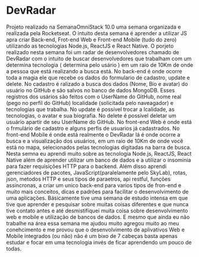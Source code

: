 # DevRadar

Projeto realizado na SemanaOmniStack 10.0 uma semana organizada e realizada pela Rocketseat. O intuito desta semana é aprender a utilizar JS apra criar Back-end, Frot-end Web e Front-end Mobile (tudo do zero) utilizando as tecnologias Node.js, ReactJS e React Native. 
O porjeto realizado nesta semana foi um radar de desenvolvedores chamado de DevRadar com o intuito de buscar desenvolvedores que trabalham com um determina tecnologia ( determina pelo usário ) em um raio de 10Km de onde a pessoa que está realizando a busca está.
No back-end é onde ocorre toda a magia ele que recebe os dados do formulario de cadastro, update e delete. No cadastro é ralizado a busca dos dados (Nome, Bio e avatar) do usuário no GitHub e são salvos no banco de dados MongoDB. Esses registros dos usários são feitos com o UserName do GitHub, nome real (pego no perfil do GitHub) localidade (solicitada pelo naveagador) e tecnologias que trabalha. No update é possível trocar a lcalidade, as tecnologias, o avatar e sua biografia. No delete é possivel deletar um usuário apartir de seu UserName do GitHub. 
No front-end Web é onde está o frmulário de cadastro e alguns perfis de usuarios já cadastrados.
No front-end Mobile é onde está realmente o DevRadar lá é onde ocorre a busca e a visualização dos usuários, em um raio de 10Km de onde você está no mapa, selecionados pelas tecnologias digitadas na barra de busca.
Nesta semna eu aprendi muito sobre as tecnologia Node.js, ReactJS, React Native além de aprender utilizar um banco de dados e a utilizar o insominia para fazer requisições HTTP para o backend. Além  disso aprendi gerenciadores de pacotes, JavaScript(paralelamente pelo SkyLab), rotas, json, metodos HTTP e seus tipos de paraetros, api restful, funções assincronas, a criar um unico back-end para varios tipos de fron-end e muito mais conceitos, dicas e padrões para facilitar o desenvolvimento de uma aplicações.
Básicamente tive uma semana de estudo intensa em que tive que aprender e pesquisar sobre muitas coisas diferentes e que nunca tive contato antes e até desmistifiquei muita coisa sobre desenvolvimento web e mobile e utilização de bancos de dados. E mesmo que ainda eu não trabalhe na área essa semana me ajudou muito agregou muito ao meu conehcimento e me provou que o desenvolvimento de aplivativos Web e Mobile integrados (ou não) não é um bixo de 7 cabeças basta apenas estudar e focar em uma tecnologia invés de ficar aprendendo um pouco de todas.
